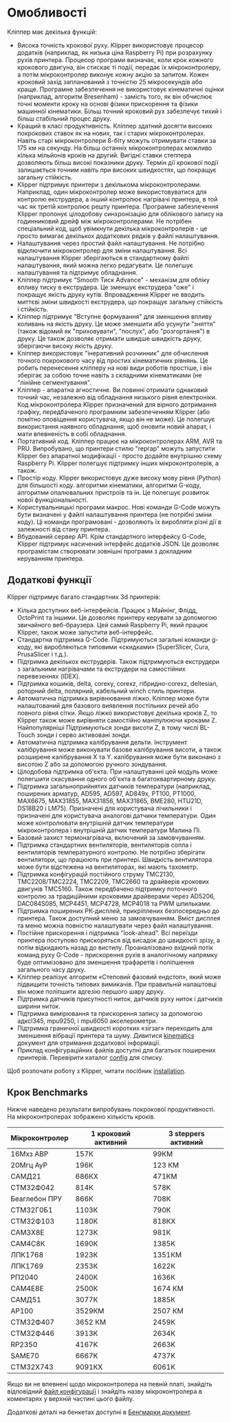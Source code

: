 # Омобливості

Кліппер має декілька функцій:

* Висока точність крокової руху. Klipper використовує процесор додатків (наприклад, як низька ціна Raspberry Pi) при розрахунку рухів принтера. Процесор програми визначає, коли крок кожного крокового двигуна, він стискає ті події, передає їх мікроконтролеру, а потім мікроконтролер виконує кожну акцію за запитом. Кожен кроковий захід запланований з точністю 25 мікросекундів або краще. Програмне забезпечення не використовує кінематичні оцінки (наприклад, алгоритм Bresenham) - замість того, як він обчислює точні моменти кроку на основі фізики прискорення та фізики машинної кінематики. Більш точний кроковий рух забезпечує тихий і більш стабільний процес друку.
* Кращий в класі продуктивність. Кліппер здатний досягти високих покрокових ставок як на нових, так і старих мікроконтролерах. Навіть старі мікроконтролери 8-біту можуть отримувати ставки за 175 км на секунду. На більш останніх мікроконтролерах можливо кілька мільйонів кроків на другий. Вигідні ставки степпера дозволяють більш високі показники друку. Термін дії крокової події залишається точним навіть при високих швидкостях, що покращує загальну стійкість.
* Klipper підтримує принтери з декількома мікроконтролерами. Наприклад, один мікроконтролер може використовуватися для контролю екструдера, а інший контролює нагрівачі принтера, в той час як третій контролює решту принтера. Програмне забезпечення Klipper пропонує цілодобову синхронізацію для облікового запису на годинниковий дрейф між мікроконтролерами. Не потрібен спеціальний код, щоб увімкнути декілька мікроконтролерів - це просто вимагає декількох додаткових рядків у файлі налаштування.
* Налаштування через простий файл налаштування. Не потрібно відключити мікроконтролер для зміни налаштування. Всі налаштування Klipper зберігаються в стандартному файлі налаштування, який можна легко редагувати. Це полегшує налаштування та підтримує обладнання.
* Кліппер підтримує "Smooth Тиск Advance" - механізм для обліку впливу тиску в екструдера. Це зменшує екструдера "оже" і покращує якість друку кутів. Впровадження Klipper не вводить миттєві зміни швидкості екструдера, що покращує загальну стійкість і стійкість.
* Кліппер підтримує "Вступне формування" для зменшення впливу коливань на якість друку. Це може зменшити або усунути "зняття" (також відомий як "приховувати", "послух", або "розгортання") в друку. Це також дозволяє отримати швидше швидкість друку, зберігаючи високу якість друку.
* Кліппер використовує "інеративний розчинник" для обчислення точного покрокового часу від простих кінематичних рівнянь. Це робить перенесення кліпперу на нові види роботів простіше, і він зберігає за собою точне навіть з складними кінематиками (не "лінійне сегментування".
* Кліппер - апаратна агностичне. Ви повинні отримати однаковий точний час, незалежно від обладнання низького рівня електроніки. Код мікроконтролера Klipper призначений для вірного дотримання графіку, передбаченого програмним забезпеченням Klipper (або помітно оповіщення користувача, якщо він не може). Це полегшує використання наявного обладнання, щоб оновити новий апарат, і мати впевненість в собі обладнання.
* Портативний код. Кліппер працює на мікроконтролерах ARM, AVR та PRU. Випробувано, що принтери стилю "reprap" можуть запустити Klipper без апаратної модифікації - просто додайте внутрішню схему Raspberry Pi. Klipper полегшує підтримку інших мікроконтролерів, а також.
* Простір коду. Klipper використовує дуже високу мову рівня (Python) для більшості коду. алгоритми кінематики, алгоритми G-коду, алгоритми опалювальних пристроїв та ін. Це полегшує розвиток нової функціональності.
* Користувальницькі програми макрос. Нові команди G-Code можуть бути визначені у файлі налаштування принтера (не потрібні зміни коду). Ці команди програмовані - дозволяють їх виробляти різні дії в залежності від стану принтера.
* Вбудований сервер API. Крім стандартного інтерфейсу G-Code, Klipper підтримує насичений інтерфейс додатків JSON. Це дозволяє програмістам створювати зовнішні програми з докладним керуванням принтера.

## Додаткові функції

Klipper підтримує багато стандартних 3d принтерів:

* Кілька доступних веб-інтерфейсів. Працює з Майнінг, Флідд, OctoPrint та іншими. Це дозволяє принтеру керувати за допомогою звичайного веб-браузера. Цей самий Raspberry Pi, який працює Klipper, також може запустити веб-інтерфейс.
* Стандартна підтримка G-Code. Підтримуються загальні команди g-коду, які виробляються типовими «скидками» (SuperSlicer, Cura, PrusaSlicer і т.д.).
* Підтримка декількох екструдерів. Також підтримуються екструдери з загальними нагрівачами та екструдери на самостійних перевезеннях (IDEX).
* Підтримка кошиків, delta, corexy, corexz, гібридно-corexz, deltesian, роторний delta, полярний, кабельний winch стиль принтери.
* Автоматична підтримка вирівнювання ліжко. Кліппер може бути налаштований для базового виявлення постільних речей або повного рівня сітки. Якщо ліжко використовує декілька кроків Z, то Klipper також може вирівняти самостійно маніпулюючи кроками Z. Найпопулярніші Підтримуються зонди висоти Z, в тому числі BL-Touch зонди і серво активовані зонди.
* Автоматична підтримка калібрування дельти. Інструмент калібрування може виконувати базове калібрування висоти, а також розширене калібрування X та Y. калібрування може бути виконано з висотою Z або за допомогою ручного зондування.
* Цілодобова підтримка об'єкта. При налаштуванні цей модуль може полегшити скасування одного об'єкта в багатоквартирному друку.
* Підтримка загальноприйнятих датчиків температури (наприклад, поширених арматур, AD595, AD597, AD849x, PT100, PT1000, MAX6675, MAX31855, MAX31856, MAX31865, BME280, HTU21D, DS18B20 і LM75). Призначені для користувача лічильники і призначені для користувача аналогові датчики температури. Один може контролювати внутрішній датчик температури мікроконтролера і внутрішній датчик температури Малина Пі.
* Базовий захист термонагрівача, включений за замовчуванням.
* Підтримка стандартних вентиляторів, вентиляторів сопла і вентиляторів температурного контролю. Не потрібно зберігати вентилятори, що працюють при принтері. Швидкість вентилятора може бути відстежена на вентиляторах, які мають тахометр.
* Підтримка конфігурацій постійного струму TMC2130, TMC2208/TMC2224, TMC2209, TMC2660 та драйверів крокових двигунів TMC5160. Також передбачено підтримку поточного контролю за традиційними кроковими драйверами через AD5206, DAC084S085, MCP4451, MCP4728, MCP4018 та PWM шпильками.
* Підтримка поширених РК-дисплей, прикріплених безпосередньо до принтера. Також доступний меню за замовчуванням. Вміст дисплея та меню можна повністю налаштувати через файл налаштування.
* Постійне прискорення і підтримка "look-ahead". Всі переїзди принтера поступово прискоряться від висадок до швидкості зрізу, а потім відкидають назад до вистилу. Проаналізовано вхідний потік команд руху G-Code - прискорення рухів в аналогічному напрямку буде оптимізовано для зменшення трафаретів і поліпшення загального часу друку.
* Кліппер реалізує алгоритм «Степовий фазовий ендстоп», який може підвищити точність типових вимикачів. При правильній налаштовці він може поліпшити адгезію першого шару друку.
* Підтримка датчиків присутності ниток, датчиків руху ниток і датчиків ширини ниток.
* Підтримка вимірювання та прискорення запису за допомогою адксl345, mpu9250, і mpu6050 акселерометри.
* Підтримка граничної швидкості коротких «зігзаг» переходить для зменшення вібрації принтера та шуму. Дивитися [kinematics](Kinematics.md) документ для отримання додаткової інформації.
* Приклад конфігураційних файлів доступні для багатьох поширених принтерів. Перевірити каталог [config](./config/) для списку.

Щоб розпочати роботу з Klipper, читати посібник [installation](Installation.md).

## Крок Benchmarks

Нижче наведено результати випробувань покрокової продуктивності. На мікроконтролерах зображено кількість кроків.

| Мікроконтролер | 1 кроковий активний | 3 steppers активний |
| --- | --- | --- |
| 16Мхз АВР | 157К | 99КМ |
| 20Мгц АуР | 196К | 123 КМ |
| САМД21 | 686КХ | 471КМ |
| СТМ32Ф042 | 814К | 578К |
| Беаглебон ПРУ | 866К | 708К |
| СТМ32Г0Б1 | 1103К | 790К |
| СТМ32Ф103 | 1180К | 818КХ |
| САМ3X8E | 1273К | 981К |
| САМ4С8К | 1690К | 1385К |
| ЛПК1768 | 1923К | 1351КМ |
| ЛПК1769 | 2353К | 1622К |
| РП2040 | 2400К | 1636К |
| САМ4Е8Е | 2500К | 1674 КМ |
| САМД51 | 3077К | 1885К |
| АР100 | 3529КМ | 2507 КМ |
| СТМ32Ф407 | 3652 КМ | 2459К |
| СТМ32Ф446 | 3913К | 2634К |
| RP2350 | 4167K | 2663K |
| SAME70 | 6667K | 4737K |
| СТМ32Х743 | 9091КХ | 6061К |

Якщо ви не впевнені щодо мікроконтролера на певній платі, знайдіть відповідний [файл конфігурації](../config/) і знайдіть назву мікроконтролера в коментарях у верхній частині цього файлу.

Додаткові деталі на бенкетах доступні в [Бенгмарки документ](Бенгмарки.md).
